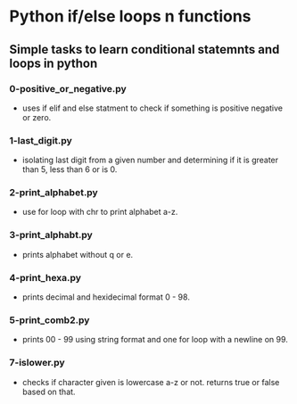 # Python if/else loops n functions
## Simple tasks to learn conditional statemnts and loops in python

### 0-positive_or_negative.py
- uses if elif and else statment to check if something is positive negative or zero.

### 1-last_digit.py
- isolating last digit from a given number and determining if it is greater than 5, less than 6 or is 0.

### 2-print_alphabet.py
- use for loop with chr to print alphabet a-z.

### 3-print_alphabt.py
- prints alphabet without q or e.

### 4-print_hexa.py
- prints decimal and hexidecimal format 0 - 98.

### 5-print_comb2.py
- prints 00 - 99 using string format  and one for loop with a newline on 99.

### 7-islower.py
- checks if character given is lowercase a-z or not. returns true or false based on that.